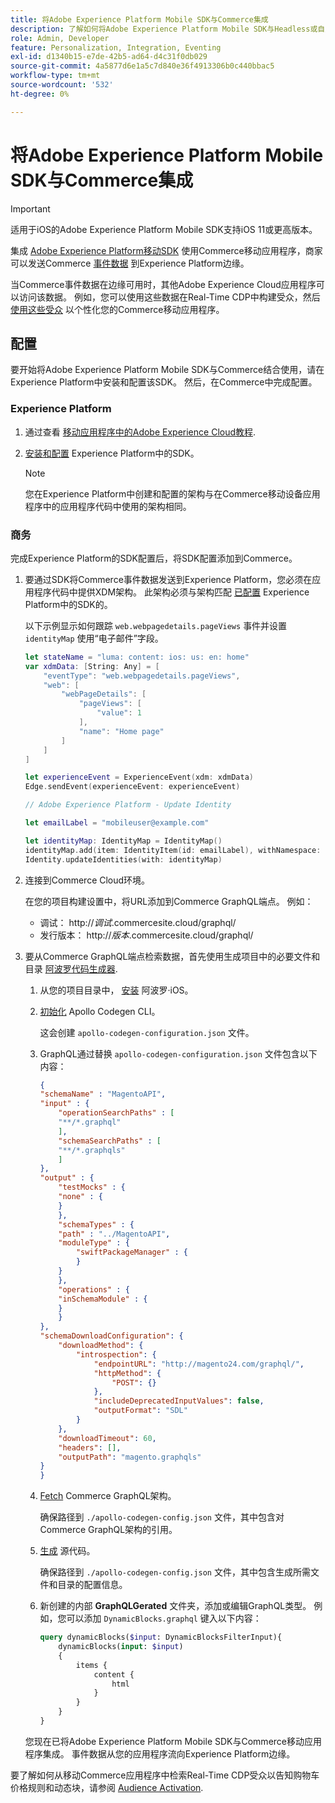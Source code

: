 ```yaml
---
title: 将Adobe Experience Platform Mobile SDK与Commerce集成
description: 了解如何将Adobe Experience Platform Mobile SDK与Headless或自定义Commerce店面结合使用。
role: Admin, Developer
feature: Personalization, Integration, Eventing
exl-id: d1340b15-e7de-42b5-ad64-d4c31f0db029
source-git-commit: 4a5877d6e1a5c7d840e36f4913306b0c440bbac5
workflow-type: tm+mt
source-wordcount: '532'
ht-degree: 0%

---
```


# 将Adobe Experience Platform Mobile SDK与Commerce集成

>[!IMPORTANT]
>
>适用于iOS的Adobe Experience Platform Mobile SDK支持iOS 11或更高版本。

集成 [Adobe Experience Platform移动SDK](https://developer.adobe.com/client-sdks/home/) 使用Commerce移动应用程序，商家可以发送Commerce  [事件数据](events.md) 到Experience Platform边缘。

当Commerce事件数据在边缘可用时，其他Adobe Experience Cloud应用程序可以访问该数据。 例如，您可以使用这些数据在Real-Time CDP中构建受众，然后 [使用这些受众](https://experienceleague.adobe.com/docs/commerce-admin/customers/audience-activation.html) 以个性化您的Commerce移动应用程序。

## 配置

要开始将Adobe Experience Platform Mobile SDK与Commerce结合使用，请在Experience Platform中安装和配置该SDK。 然后，在Commerce中完成配置。

### Experience Platform

1. 通过查看 [移动应用程序中的Adobe Experience Cloud教程](https://experienceleague.adobe.com/docs/platform-learn/implement-mobile-sdk/overview.html).

1. [安装和配置](https://developer.adobe.com/client-sdks/documentation/getting-started/) Experience Platform中的SDK。

   >[!NOTE]
   >
   >您在Experience Platform中创建和配置的架构与在Commerce移动设备应用程序中的应用程序代码中使用的架构相同。

### 商务

完成Experience Platform的SDK配置后，将SDK配置添加到Commerce。

1. 要通过SDK将Commerce事件数据发送到Experience Platform，您必须在应用程序代码中提供XDM架构。 此架构必须与架构匹配 [已配置](https://developer.adobe.com/client-sdks/home/getting-started/set-up-schemas-and-datasets/) Experience Platform中的SDK的。

   以下示例显示如何跟踪 `web.webpagedetails.pageViews` 事件并设置 `identityMap` 使用“电子邮件”字段。

   ```swift
   let stateName = "luma: content: ios: us: en: home"
   var xdmData: [String: Any] = [
       "eventType": "web.webpagedetails.pageViews",
       "web": [
           "webPageDetails": [
               "pageViews": [
                   "value": 1
               ],
               "name": "Home page"
           ]
       ]
   ]
   
   let experienceEvent = ExperienceEvent(xdm: xdmData)
   Edge.sendEvent(experienceEvent: experienceEvent)
   
   // Adobe Experience Platform - Update Identity
   
   let emailLabel = "mobileuser@example.com"
   
   let identityMap: IdentityMap = IdentityMap()
   identityMap.add(item: IdentityItem(id: emailLabel), withNamespace: "Email")
   Identity.updateIdentities(with: identityMap)
   ```

1. 连接到Commerce Cloud环境。

   在您的项目构建设置中，将URL添加到Commerce GraphQL端点。 例如：

   - 调试： http://_调试_.commercesite.cloud/graphql/
   - 发行版本： http://_版本_.commercesite.cloud/graphql/

1. 要从Commerce GraphQL端点检索数据，首先使用生成项目中的必要文件和目录 [阿波罗代码生成器](https://www.apollographql.com/docs/ios/).

   1. 从您的项目目录中， [安装](https://www.apollographql.com/docs/ios/get-started#1-install-the-apollo-frameworks) 阿波罗·iOS。

   1. [初始化](https://www.apollographql.com/docs/ios/code-generation/codegen-cli/#initialize) Apollo Codegen CLI。

      这会创建 `apollo-codegen-configuration.json` 文件。

   1. GraphQL通过替换 `apollo-codegen-configuration.json` 文件包含以下内容：

      ```json
      {
      "schemaName" : "MagentoAPI",
      "input" : {
          "operationSearchPaths" : [
          "**/*.graphql"
          ],
          "schemaSearchPaths" : [
          "**/*.graphqls"
          ]
      },
      "output" : {
          "testMocks" : {
          "none" : {
          }
          },
          "schemaTypes" : {
          "path" : "../MagentoAPI",
          "moduleType" : {
              "swiftPackageManager" : {
              }
          }
          },
          "operations" : {
          "inSchemaModule" : {
          }
          }
      },
      "schemaDownloadConfiguration": {
          "downloadMethod": {
              "introspection": {
                  "endpointURL": "http://magento24.com/graphql/",
                  "httpMethod": {
                      "POST": {}
                  },
                  "includeDeprecatedInputValues": false,
                  "outputFormat": "SDL"
              }
          },
          "downloadTimeout": 60,
          "headers": [],
          "outputPath": "magento.graphqls"
      }
      }
      ```

   1. [Fetch](https://www.apollographql.com/docs/ios/code-generation/codegen-cli/#fetch-schema) Commerce GraphQL架构。

      确保路径到 `./apollo-codegen-config.json` 文件，其中包含对Commerce GraphQL架构的引用。

   1. [生成](https://www.apollographql.com/docs/ios/code-generation/codegen-cli/#generate) 源代码。

      确保路径到 `./apollo-codegen-config.json` 文件，其中包含生成所需文件和目录的配置信息。

   1. 新创建的内部 **GraphQLGerated** 文件夹，添加或编辑GraphQL类型。 例如，您可以添加 `DynamicBlocks.graphql` 键入以下内容：

      ```graphql
      query dynamicBlocks($input: DynamicBlocksFilterInput){
          dynamicBlocks(input: $input)
          {
              items {
                  content {
                      html
                  }
              }
          }
      }
      ```

   您现在已将Adobe Experience Platform Mobile SDK与Commerce移动应用程序集成。 事件数据从您的应用程序流向Experience Platform边缘。

要了解如何从移动Commerce应用程序中检索Real-Time CDP受众以告知购物车价格规则和动态块，请参阅 [Audience Activation](https://experienceleague.adobe.com/docs/commerce-admin/customers/audience-activation.html).
